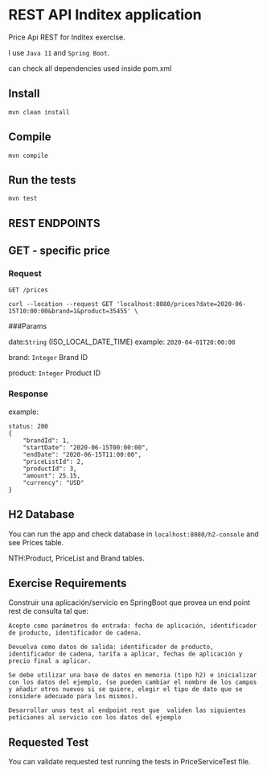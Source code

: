 # REST API Inditex application

Price Api REST for Inditex exercise.

I use `Java 11` and `Spring Boot`.

can check all dependencies used inside pom.xml

## Install

    mvn clean install

## Compile

    mvn compile

## Run the tests

    mvn test

## REST ENDPOINTS

## GET - specific price

### Request

`GET /prices`

    curl --location --request GET 'localhost:8080/prices?date=2020-06-15T10:00:00&brand=1&product=35455' \

###Params

date:`String` (ISO_LOCAL_DATE_TIME) 
example: `2020-04-01T20:00:00`

brand: `Integer` Brand ID

product: `Integer` Product ID

### Response
example:

    status: 200
    {
        "brandId": 1,
        "startDate": "2020-06-15T00:00:00",
        "endDate": "2020-06-15T11:00:00",
        "priceListId": 2,
        "productId": 3,
        "amount": 25.15,
        "currency": "USD"
    }

## H2 Database
You can run the app and check database in `localhost:8080/h2-console` and see Prices table.

NTH:Product, PriceList and Brand tables.


## Exercise Requirements

Construir una aplicación/servicio en SpringBoot que provea un end point rest de consulta  tal que:

`Acepte como parámetros de entrada: fecha de aplicación, identificador de producto, identificador de cadena.`

`Devuelva como datos de salida: identificador de producto, identificador de cadena, tarifa a aplicar, fechas de aplicación y precio final a aplicar.`

`Se debe utilizar una base de datos en memoria (tipo h2) e inicializar con los datos del ejemplo, (se pueden cambiar el nombre de los campos y añadir otros nuevos si se quiere, elegir el tipo de dato que se considere adecuado para los mismos).`

`Desarrollar unos test al endpoint rest que  validen las siguientes peticiones al servicio con los datos del ejemplo`



## Requested Test

You can validate requested test running the tests in PriceServiceTest file.

